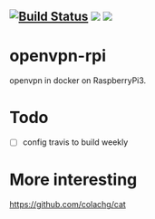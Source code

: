 [![Build Status](https://travis-ci.org/colachg/openvpn-rpi.svg?branch=master)](https://travis-ci.org/colachg/openvpn-rpi)  [![](https://images.microbadger.com/badges/version/colachen/openvpn-rpi.svg)](https://microbadger.com/images/colachen/openvpn-rpi "Get your own version badge on microbadger.com")  [![](https://images.microbadger.com/badges/image/colachen/openvpn-rpi.svg)](https://microbadger.com/images/colachen/openvpn-rpi "Get your own image badge on microbadger.com")
---
# openvpn-rpi

openvpn in docker on RaspberryPi3.

# Todo
- [ ] config travis to build weekly

# More interesting
https://github.com/colachg/cat